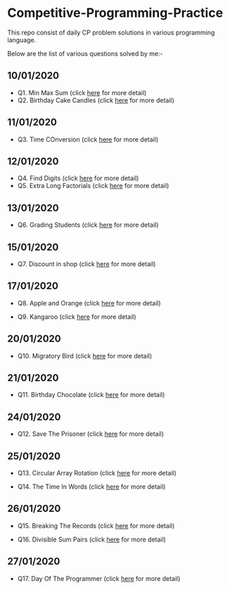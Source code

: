 # Competitive-Programming-Practice

This repo consist of daily CP problem solutions in various programming language.

Below are the list of various questions solved by me:-

## 10/01/2020

- Q1. Min Max Sum (click [here](https://github.com/rishavpandey43/Competitive-Programming-Practise/tree/master/01-mini-max-sum) for more detail)
- Q2. Birthday Cake Candles (click [here](https://github.com/rishavpandey43/Competitive-Programming-Practise/tree/master/02-birthday-cake-candles) for more detail)

## 11/01/2020

- Q3. Time COnversion (click [here](https://github.com/rishavpandey43/Competitive-Programming-Practise/tree/master/03-time-conversion) for more detail)

## 12/01/2020

- Q4. Find Digits (click [here](https://github.com/rishavpandey43/Competitive-Programming-Practise/tree/master/04-find-digits) for more detail)
- Q5. Extra Long Factorials (click [here](https://github.com/rishavpandey43/Competitive-Programming-Practise/tree/master/05-extra-long-factorials) for more detail)

## 13/01/2020

- Q6. Grading Students (click [here](https://github.com/rishavpandey43/Competitive-Programming-Practise/tree/master/06-grading-students) for more detail)

## 15/01/2020

- Q7. Discount in shop (click [here](https://github.com/rishavpandey43/Competitive-Programming-Practise/tree/master/07-discount-in-a-shop) for more detail)

## 17/01/2020

- Q8. Apple and Orange (click [here](https://github.com/rishavpandey43/Competitive-Programming-Practise/tree/master/08-apple-and-orange) for more detail)

- Q9. Kangaroo (click [here](https://github.com/rishavpandey43/Competitive-Programming-Practise/tree/master/09-kangaroo) for more detail)

## 20/01/2020

- Q10. Migratory Bird (click [here](https://github.com/rishavpandey43/Competitive-Programming-Practise/tree/master/10-migratory-birds) for more detail)

## 21/01/2020

- Q11. Birthday Chocolate (click [here](https://github.com/rishavpandey43/Competitive-Programming-Practise/tree/master/11-birthday-chocolate) for more detail)

## 24/01/2020

- Q12. Save The Prisoner (click [here](https://github.com/rishavpandey43/Competitive-Programming-Practise/tree/master/12-save-the-prisoner) for more detail)

## 25/01/2020

- Q13. Circular Array Rotation (click [here](https://github.com/rishavpandey43/Competitive-Programming-Practise/tree/master/13-circular-array-rotation) for more detail)

- Q14. The Time In Words (click [here](https://github.com/rishavpandey43/Competitive-Programming-Practise/tree/master/14-the-time-in-words) for more detail)

## 26/01/2020

- Q15. Breaking The Records (click [here](https://github.com/rishavpandey43/Competitive-Programming-Practise/tree/master/15-breaking-the-records) for more detail)

- Q16. Divisible Sum Pairs (click [here](https://github.com/rishavpandey43/Competitive-Programming-Practise/tree/master/16-divisible-sum-pairs) for more detail)

## 27/01/2020

- Q17. Day Of The Programmer (click [here](https://github.com/rishavpandey43/Competitive-Programming-Practise/tree/master/17-day-of-the-programmer) for more detail)
